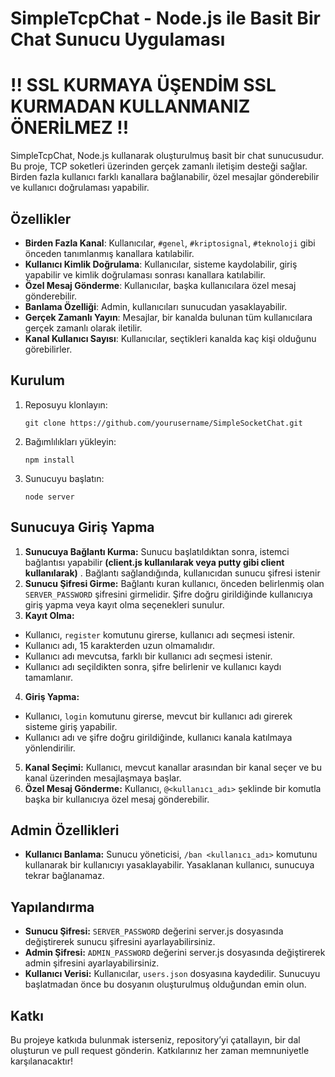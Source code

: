 # SimpleTcpChat - Node.js ile Basit Bir Chat Sunucu Uygulaması
# !! SSL KURMAYA ÜŞENDİM SSL KURMADAN KULLANMANIZ ÖNERİLMEZ !!
SimpleTcpChat, Node.js kullanarak oluşturulmuş basit bir chat sunucusudur. Bu proje, TCP soketleri üzerinden gerçek zamanlı iletişim desteği sağlar. Birden fazla kullanıcı farklı kanallara bağlanabilir, özel mesajlar gönderebilir ve kullanıcı doğrulaması yapabilir.

## Özellikler

- **Birden Fazla Kanal**: Kullanıcılar, `#genel`, `#kriptosignal`, `#teknoloji` gibi önceden tanımlanmış kanallara katılabilir.
- **Kullanıcı Kimlik Doğrulama**: Kullanıcılar, sisteme kaydolabilir, giriş yapabilir ve kimlik doğrulaması sonrası kanallara katılabilir.
- **Özel Mesaj Gönderme**: Kullanıcılar, başka kullanıcılara özel mesaj gönderebilir.
- **Banlama Özelliği**: Admin, kullanıcıları sunucudan yasaklayabilir.
- **Gerçek Zamanlı Yayın**: Mesajlar, bir kanalda bulunan tüm kullanıcılara gerçek zamanlı olarak iletilir.
- **Kanal Kullanıcı Sayısı**: Kullanıcılar, seçtikleri kanalda kaç kişi olduğunu görebilirler.

## Kurulum

1. Reposuyu klonlayın:
   ```
   git clone https://github.com/yourusername/SimpleSocketChat.git
   ```
2. Bağımlılıkları yükleyin:
    ```
    npm install
    ```
3. Sunucuyu başlatın:
    ```
    node server
    ```
## Sunucuya Giriş Yapma
 1. **Sunucuya Bağlantı Kurma:** Sunucu başlatıldıktan sonra, istemci bağlantısı yapabilir **(client.js kullanılarak veya putty gibi client kullanılarak)** . Bağlantı sağlandığında, kullanıcıdan sunucu şifresi istenir
 2. **Sunucu Şifresi Girme:** Bağlantı kuran kullanıcı, önceden belirlenmiş olan `SERVER_PASSWORD` şifresini girmelidir. Şifre doğru girildiğinde kullanıcıya giriş yapma veya kayıt olma seçenekleri sunulur.
 3. **Kayıt Olma:**
 - Kullanıcı, `register` komutunu girerse, kullanıcı adı seçmesi istenir.
 - Kullanıcı adı, 15 karakterden uzun olmamalıdır.
 - Kullanıcı adı mevcutsa, farklı bir kullanıcı adı seçmesi istenir.
 - Kullanıcı adı seçildikten sonra, şifre belirlenir ve kullanıcı kaydı tamamlanır.
 4. **Giriş Yapma:**
- Kullanıcı, `login` komutunu girerse, mevcut bir kullanıcı adı girerek sisteme giriş yapabilir.
- Kullanıcı adı ve şifre doğru girildiğinde, kullanıcı kanala katılmaya yönlendirilir.
 5. **Kanal Seçimi:** Kullanıcı, mevcut kanallar arasından bir kanal seçer ve bu kanal üzerinden mesajlaşmaya başlar.
 6. **Özel Mesaj Gönderme:** Kullanıcı, `@<kullanıcı_adı>` şeklinde bir komutla başka bir kullanıcıya özel mesaj gönderebilir.
## Admin Özellikleri
 - **Kullanıcı Banlama:** Sunucu yöneticisi, `/ban <kullanıcı_adı>` komutunu kullanarak bir kullanıcıyı yasaklayabilir. Yasaklanan kullanıcı, sunucuya tekrar bağlanamaz.
## Yapılandırma
- **Sunucu Şifresi:** `SERVER_PASSWORD` değerini server.js dosyasında değiştirerek sunucu şifresini ayarlayabilirsiniz.
- **Admin Şifresi:** `ADMIN_PASSWORD` değerini server.js dosyasında değiştirerek admin şifresini ayarlayabilirsiniz.
- **Kullanıcı Verisi:** Kullanıcılar, `users.json` dosyasına kaydedilir. Sunucuyu başlatmadan önce bu dosyanın oluşturulmuş olduğundan emin olun.
## Katkı
Bu projeye katkıda bulunmak isterseniz, repository’yi çatallayın, bir dal oluşturun ve pull request gönderin. Katkılarınız her zaman memnuniyetle karşılanacaktır!


